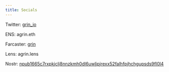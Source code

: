 ```yaml
---
title: Socials
---
```


Twitter: [grin_io](nttps://twitter.com/grin_io)

ENS: agrin.eth

Farcaster: [grin](https://fcast.me/grin)

Lens: agrin.lens

Nostr: [npub1665c7rxpkjclj8nnzkmh0dl6uwljpjrexx52falhfpjhchgupsds9fl0l4](https://nostr.at/npub1665c7rxpkjclj8nnzkmh0dl6uwljpjrexx52falhfpjhchgupsds9fl0l4)
